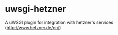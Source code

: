 uwsgi-hetzner
=============
A uWSGI plugin for integration with hetzner's services (http://www.hetzner.de/en/)

